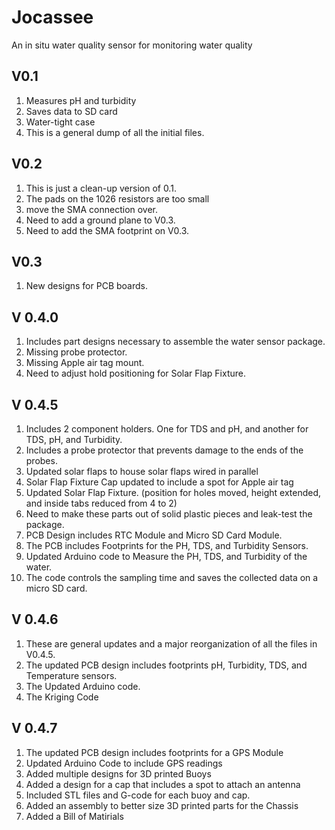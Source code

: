 
# Jocassee
An in situ water quality sensor for monitoring water quality

## V0.1
1. Measures pH and turbidity 
1. Saves data to SD card
1. Water-tight case 
1. This is a general dump of all the initial files. 

## V0.2
1. This is just a clean-up version of 0.1. 
1. The pads on the 1026 resistors are too small
1. move the SMA connection over.
1. Need to add a ground plane to V0.3.
1. Need to add the SMA footprint on V0.3.

## V0.3
1. New designs for PCB boards. 



## V 0.4.0
1. Includes part designs necessary to assemble the water sensor package.
2. Missing probe protector.
3. Missing Apple air tag mount.
4. Need to adjust hold positioning for Solar Flap Fixture.


## V 0.4.5 
1. Includes 2 component holders. One for TDS and pH, and another for TDS, pH, and Turbidity.
2. Includes a probe protector that prevents damage to the ends of the probes.
3. Updated solar flaps to house solar flaps wired in parallel
4. Solar Flap Fixture Cap updated to include a spot for Apple air tag
5. Updated Solar Flap Fixture. (position for holes moved, height extended, and inside tabs reduced from 4 to 2)
6. Need to make these parts out of solid plastic pieces and leak-test the package.
7. PCB Design includes RTC Module and Micro SD Card Module.
8. The PCB includes Footprints for the PH, TDS, and Turbidity Sensors.
9. Updated Arduino code to Measure the PH, TDS, and Turbidity of the water.
10. The code controls the sampling time and saves the collected data on a micro SD card.

## V 0.4.6 
1. These are general updates and a major reorganization of all the files in V0.4.5.
2. The updated PCB design includes footprints pH, Turbidity, TDS, and Temperature sensors.
3. The Updated Arduino code.
4. The Kriging Code

## V 0.4.7
1. The updated PCB design includes footprints for a GPS Module
2. Updated Arduino Code to include GPS readings
3. Added multiple designs for 3D printed Buoys
5. Added a design for a cap that includes a spot to attach an antenna
6. Included STL files and G-code for each buoy and cap.
7. Added an assembly to better size 3D printed parts for the Chassis
8. Added a Bill of Matirials


















